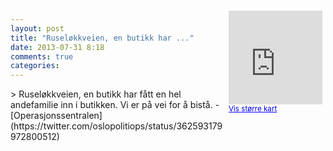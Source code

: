 ```yaml
---
layout: post
title: "Ruseløkkveien, en butikk har ..."
date: 2013-07-31 8:18
comments: true
categories: 
---
```

<div style="float:right; margin:5px; position:relative;top:-130px;"><iframe width="150" height="150" frameborder="0" scrolling="no" marginheight="0" marginwidth="0" src="http://maps.google.com/maps?q=Rusel%F8kkveien,+Oslo&hl=no&t=m&z=14&output=embed&iwloc=&"></iframe><br/><small><a href="http://maps.google.com/maps?q=Rusel%F8kkveien,+Oslo&hl=no&t=m&z=14&source=embed&iwloc=A" style="color:#0000FF;text-align:left" target="_new">Vis st&oslash;rre kart</a></small></div>
> Ruseløkkveien, en butikk har fått en hel andefamilie inn i butikken. Vi er på vei for å bistå.
- [Operasjonssentralen](https://twitter.com/oslopolitiops/status/362593179972800512)
